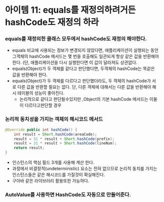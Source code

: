 # 아이템 11: equals를 재정의하려거든 hashCode도 재정의 하라

### equals를 재정의한 클래스 모두에서 hashCode도 재정의 해야한다.

- equals 비교에 사용되는 정보가 변경되지 않았다면, 애플리케이션이 실행되는 동안 그객체의 hashCode 메서드는 몇 번을 호출해도 일관되게 항상 같은 값을 반환해야 한다. (단, 애플리케이션을 다시 실행한다면 이 값이 달라져도 상관없다.
- equals(Object)가 두 객체를 같다고 판단했다면, 두객체의 hashCode는 똑같은 값을 반환해야 한다.
- equals(Object)가 두 객체를 다르다고 판단했더라도, 두 객체의 hashCode가 서로 다른 값을 반환할 필요는 없다. 단, 다른 객체에 대해서는 다른 값을 반환해야 해시 테이블의 성능이 좋아진다.
    - 논리적으로 같다고 판단될수있지만 ,Object의 기본 hashCode 메서드는 이둘이 다르다고판단할 경우

### 논리적 동치성을 가지는 객체의 해시코드 메서드

```java
@Override public int hashCode() {
	int result = Short.hashCode(areaCode);
	result = 31 * result + Short.hashCode(prefix);
	result = 31 * result + Short.hashCode(lineNum);
	return result;
}
```

- 인스턴스의 핵심 필드 3개를 사용해 계산 한다.
- 과정에서 비결정적(undeterministic) 요소는 전혀 없으므로 논리적 동치를 가지는 인스턴스들은 같은 해시코드를 가질것이 확실해진다.
- 구아바 같은 라이브러리 활용또한 가능하다.

### AutoValue를 사용하면 HashCode도 자동으로 만들어준다.